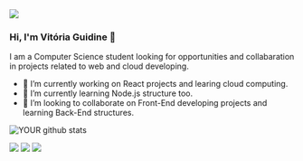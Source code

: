 <img src="https://github.com/pr2tik1/pr2tik1/blob/master/IMAGE-NAME">

### Hi, I'm Vitória Guidine 👋
I am a Computer Science student looking for opportunities and collabaration in projects related to web and cloud developing.
- 🔭 I’m currently working on React projects and learing cloud computing.
- 🌱 I’m currently learning Node.js structure too.
- 🤝 I’m looking to collaborate on Front-End developing projects and learning Back-End structures. 

![YOUR github stats](https://github-readme-stats.vercel.app/api?username=vitoriaguidines)

[<img src="https://img.shields.io/badge/medium-%2312100E.svg?&style=for-the-badge&logo=medium&logoColor=white" />](https://medium.com/USERNAME)  [<img src="https://img.shields.io/badge/linkedin-%230077B5.svg?&style=for-the-badge&logo=linkedin&logoColor=white" />]([https://www.linkedin.com/in/USERNAME/](https://www.linkedin.com/in/vit%C3%B3ria-guidine/?originalSubdomain=br)) [<img src = "https://img.shields.io/badge/instagram-%23E4405F.svg?&style=for-the-badge&logo=instagram&logoColor=white">](https://www.instagram.com/USERNAME/)
